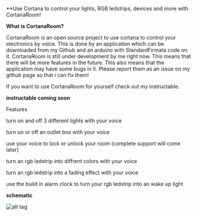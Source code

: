**Use Cortana to control your lights, RGB ledstrips, devices and more with CortanaRoom!

**What is CortanaRoom?**

CortanaRoom is an open source project to use cortana  to control your electronics by voice. This is done by an application which can be downloaded from my Github and an arduino with StandardFirmata code on it. CortanaRoom is still under development by me right now. This means that there will be more features in the future. This also means that the application may have some bugs in it. Please report them as an issue on my github page so that i can fix them!

If you want to use CortanaRoom for yourself check out my instructable.

**instructable coming soon**

Features

turn on and off 3 different lights with your voice

turn on or off an outlet box with your voice

use your voice to lock or unlock your room (complete support will come later)

turn an rgb ledstrip into diffrent colors with your voice

turn an rgb ledstrip into a fading effect with your voice

use the build in alarm clock to turn your rgb ledstrip into an wake up light

**schematic**

![alt tag](https://github.com/sieuwe1/CortanaRoom/blob/master/20170223_224139.jpg)
